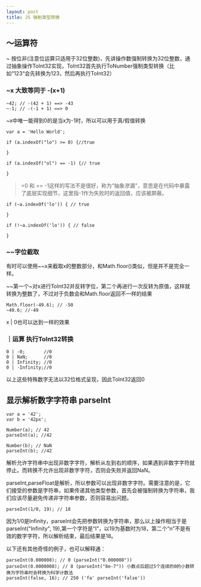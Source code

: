 ```yaml
---
layout: post
title: JS 强制类型转换
---
```

## ～运算符
~ 按位非(注意位运算只适用于32位整数)，先讲操作数强制转换为32位整数，通过抽象操作ToInt32实现，ToInt32首先执行ToNumber强制类型转换（比如“123“会先转换为123，然后再执行ToInt32）

### ~x 大致等同于 -(x+1)
```
~42; // -(42 + 1) ==> -43
~-1; // -(-1 + 1) ==> 0
```
~x中唯一能得到0的是当x为-1时，所以可以用于真/假值转换

```
var a = 'Hello World';

if (a.indexOf("lo") >= 0) {//true

}

if (a.indexOf("ol") == -1) {// true

}
```

>=0 和 == -1这样的写法不是很好，称为“抽象滲漏”，意思是在代码中暴露了底层实现细节，这里指-1作为失败时的返回值，应该被屏蔽。

```
if (~a.indexOf('lo')) { // true

}

if (!~a.indexOf('lo')) { // false

}
```
### ~~字位截取
有时可以使用~~x来截取x的整数部分，和Math.floor()类似，但是并不是完全一样。

~~第一个~对x进行ToInt32并反转字位，第二个再进行一次反转为原值，这样就转换为整数了，不过对于负数会和Math.floor返回不一样的结果
```
Math.floor(-49.6); // -50
~49.6; //-49
```
x | 0也可以达到一样的效果

### ｜运算 执行ToInt32转换

```
0 | -0;       //0
0 | NaN;      //0
0 | Infinity; //0
0 | -Infinity;//0
```
以上这些特殊数字无法以32位格式呈现，因此ToInt32返回0

## 显示解析数字字符串 parseInt

```
var a = '42';
var b = '42px';

Number(a); // 42
parseInt(a); //42

Number(b); // NaN
parseInt(b); //42

```
解析允许字符串中出现非数字字符，解析从左到右的顺序，如果遇到非数字字符就停止。而转换不允许出现非数字字符，否则会失败并返回NaN。

parseInt,parseFloat是解析，所以参数可以出现非数字字符。需要注意的是，它们接受的参数是字符串，如果传递其他类型参数，首先会被强制转换为字符串，我们应该尽量避免传递非字符串参数，否则容易出问题。

```
parseInt(1/0, 19); // 18
```
因为1/0是Infinity，parseInt会先把参数转换为字符串，那么以上操作相当于是parseInt("Infinity", 19),第一个字符是“I”，以19为基数时为18，第二个“n”不是有效的数字字符，所以解析结束，最后结果是18。

以下还有其他奇怪的例子，也可以解释通：

```
parseInt(0.000008); // 0 (parseInt("0.000008"))
parseInt(0.0000008); // 8 (parseInt("8e-7")) 小数点后超过5个连续的0的小数转换为字符串时会转换为科学计数法
parseInt(false, 16); // 250 ('fa' parseInt('false'))
```

